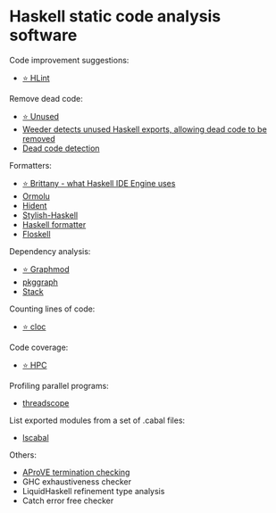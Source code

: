 # Haskell static code analysis software

Code improvement suggestions:

* [⭐ HLint](https://github.com/ndmitchell/hlint)

Remove dead code:

* [⭐ Unused](https://github.com/joshuaclayton/unused#readme)
* [Weeder detects unused Haskell exports, allowing dead code to be removed](https://github.com/ndmitchell/weeder)
* [Dead code detection](https://github.com/soenkehahn/dead-code-detection#readme)

Formatters:

* [⭐ Brittany - what Haskell IDE Engine uses](https://github.com/lspitzner/brittany/)
* [Ormolu](https://github.com/tweag/ormolu)
* [Hident](https://github.com/chrisdone/hindent)
* [Stylish-Haskell](https://github.com/jaspervdj/stylish-haskell)
* [Haskell formatter](https://github.com/evolutics/haskell-formatter#readme)
* [Floskell](https://github.com/ennocramer/floskell)

Dependency analysis:

* [⭐ Graphmod](https://github.com/yav/graphmod/wiki)
* [pkggraph](http://hackage.haskell.org/package/pkggraph)
* [Stack](https://docs.haskellstack.org/en/stable/dependency_visualization/)

Counting lines of code:

* [⭐ cloc](https://github.com/AlDanial/cloc)

Code coverage:

* [⭐ HPC](http://hackage.haskell.org/package/hpc)

Profiling parallel programs:

* [threadscope](http://hackage.haskell.org/package/threadscope)

List exported modules from a set of .cabal files:

* [lscabal](http://hackage.haskell.org/package/lscabal)

Others:

* [AProVE termination checking](http://aprove.informatik.rwth-aachen.de/)
* GHC exhaustiveness checker
* LiquidHaskell refinement type analysis
* Catch error free checker